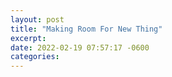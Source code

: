 ```yaml
---
layout: post
title: "Making Room For New Thing"
excerpt: 
date: 2022-02-19 07:57:17 -0600
categories: 
---
```


